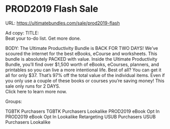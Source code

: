 <!-- TITLE: Prod 2019 Flash Sale -->

# PROD2019 Flash Sale

URL: https://ultimatebundles.com/sale/prod2019-flash

Ad copy:
TITLE:  
Beat your to-do list.  Get more done.

BODY:
The Ultimate Productivity Bundle is BACK FOR TWO DAYS! 
We’ve scoured the internet for the best eBooks, eCourse and worksheets.  This bundle is absolutely PACKED with value.
Inside the Ultimate Productivity Bundle, you’ll find over $1,500 worth of eBooks, eCourses, planners, and printables so you can live a more intentional life.
Best of all? You can get it all for only $37. That’s 97% off the total value of the individual items.
Even if you only use a couple of these books or courses you’re saving money!
This sale only runs for 2 DAYS.  
Click here to learn more now.

Groups:

TGBTK Purchasers
TGBTK Purchasers Lookalike 
PROD2019 eBook Opt In
PROD2019 eBook Opt In Lookalike
Retargeting
USUB Purchasers
USUB Purchasers Lookalike

